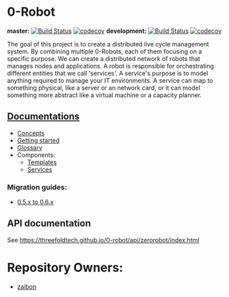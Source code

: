 # 0-Robot

**master:**
[![Build Status](https://travis-ci.com/threefoldtech/0-robot.svg?branch=master)](https://travis-ci.com/threefoldtech/0-robot)
[![codecov](https://codecov.io/gh/threefoldtech/0-robot/branch/master/graph/badge.svg)](https://codecov.io/gh/threefoldtech/0-robot)
**development:**
[![Build Status](https://travis-ci.com/threefoldtech/0-robot.svg?branch=development)](https://travis-ci.com/threefoldtech/0-robot)
[![codecov](https://codecov.io/gh/threefoldtech/0-robot/branch/development/graph/badge.svg)](https://codecov.io/gh/threefoldtech/0-robot)

The goal of this project is to create a distributed live cycle management system.
By combining multiple 0-Robots, each of them focusing on a specific purpose. We can create a distributed network of robots that manages nodes and applications.
A robot is responsible for orchestrating different entities that we call 'services'. A service's purpose is to model anything required to manage your IT environments.
A service can map to something physical, like a server or an network card, or it can model something more abstract like a virtual machine or a capacity planner.

## [Documentations](docs)
- [Concepts](docs/concepts.md)
- [Getting started](docs/getting_started.md)
- [Glossary](docs/glossary.md)
- Components:
    - [Templates](docs/templates/README.md)
    - [Services](docs/services/README.md)

### Migration guides:
- [0.5.x to 0.6.x](docs/migrations/0.5.x_to_0.6.x.md)
## API documentation
See https://threefoldtech.github.io/0-robot/api/zerorobot/index.html


# Repository Owners:

* [zaibon](https://github.com/zaibon)